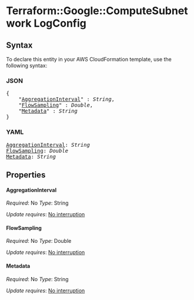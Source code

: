 # Terraform::Google::ComputeSubnetwork LogConfig

## Syntax

To declare this entity in your AWS CloudFormation template, use the following syntax:

### JSON

<pre>
{
    "<a href="#aggregationinterval" title="AggregationInterval">AggregationInterval</a>" : <i>String</i>,
    "<a href="#flowsampling" title="FlowSampling">FlowSampling</a>" : <i>Double</i>,
    "<a href="#metadata" title="Metadata">Metadata</a>" : <i>String</i>
}
</pre>

### YAML

<pre>
<a href="#aggregationinterval" title="AggregationInterval">AggregationInterval</a>: <i>String</i>
<a href="#flowsampling" title="FlowSampling">FlowSampling</a>: <i>Double</i>
<a href="#metadata" title="Metadata">Metadata</a>: <i>String</i>
</pre>

## Properties

#### AggregationInterval

_Required_: No
_Type_: String

_Update requires_: [No interruption](https://docs.aws.amazon.com/AWSCloudFormation/latest/UserGuide/using-cfn-updating-stacks-update-behaviors.html#update-no-interrupt)

#### FlowSampling

_Required_: No
_Type_: Double

_Update requires_: [No interruption](https://docs.aws.amazon.com/AWSCloudFormation/latest/UserGuide/using-cfn-updating-stacks-update-behaviors.html#update-no-interrupt)

#### Metadata

_Required_: No
_Type_: String

_Update requires_: [No interruption](https://docs.aws.amazon.com/AWSCloudFormation/latest/UserGuide/using-cfn-updating-stacks-update-behaviors.html#update-no-interrupt)

